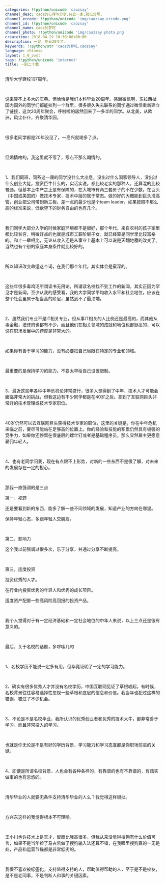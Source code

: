 ```yaml
---
categories: !!python/unicode 'caozsay'
channel_desc: caoz的心得与分享,只此一家,别无分号.
channel_ercode: !!python/unicode 'img/caozsay.ercode.png'
channel_id: !!python/unicode 'caozsay'
channel_name: caoz的梦呓
channel_photo: !!python/unicode 'img/caozsay.photo.png'
createtime: 2018-04-29 10:30:00+00:00
description: 一晃，毕业20年了。
keywords: !!python/str 'caoz的梦呓,caozsay'
language: chinese
layout: 1_0_post
tags: !!python/unicode 'internet'
title: 一别二十载
---
```

<div class="rich_media_content" id="js_content">
<p>
         清华大学建校107周年。
        </p>
<p>
<br/>
</p>
<p>
         说来算不上多大的庆典。但恰恰是我们本科毕业20周年。感谢微信啊，东拉西扯国内国外的同学们都能拉到一个群里，很多很久失去联系的同学通过微信重新建立了链接，这次20周年聚会，呼啦啦的居然回来了一多半的同学。从北美，从欧洲，风尘仆仆，齐聚清华园。
        </p>
<p>
<br/>
</p>
<p>
         很多老同学都是20年没见了，一高兴就喝多了点。
        </p>
<p>
<br/>
</p>
<p>
         但煽情啥的，我这里就不写了，写点不那么煽情的。
        </p>
<p>
<br/>
</p>
<p>
         1、我们同班，同系这一届的同学没什么大出息，没出过什么国家领导人，没出过什么创业大佬，投资巨牛什么的，实话实说，都比较老实的那种人，还算混的比较普通。但基本上中产之上是有保障的，在大城市有两三套房子的不在少数，在巨头（中国或美国的）做技术专家，技术中层的属于常态。做的好的大概能到巨头准高管，创业把公司带到新三板，差一点的最少也是个team leader。如果按照不那么高的标准来说，低欲望下的财务自由的也有几个。
        </p>
<p>
<br/>
</p>
<p>
         我们同学大部分入学的时候家庭环境都不是很好，那个年代，来自农村的孩子家里都比较贫穷，稍微好点的也就是城市工薪阶层子女，就已经算是同学里比较富裕的。和上一辈相比，无论从收入还是从事业上基本上可以说是天翻地覆的改变了。当然也有个别的家庭本身条件就比较好的。
        </p>
<p>
<br/>
</p>
<p>
         所以知识改变命运这个词，在我们那个年代，其实体会是蛮深的。
        </p>
<p>
<br/>
</p>
<p>
         这些年很多毒鸡汤所谓读书无用论，所谓读名校找不到工作的新闻，其实正因为罕见才是新闻，至少从我的感受看，我的大学同学平均收入水平和社会地位，应该在整个社会里属于相当高的阶层，虽然到不了最顶端。
        </p>
<p>
<br/>
</p>
<p>
         2、虽然我们专业不是IT相关专业，但从事IT相关的人比例还是最高的，而其他从事金融，法律的也都有不少，而且他们在相关领域的成就和地位也都挺高的，可以说在职场发展中的跨度是非常大的。
        </p>
<p>
<br/>
</p>
<p>
         如果你有善于学习的能力，没有必要把自己局限在特定的专业和领域。
        </p>
<p>
<br/>
</p>
<p>
         最重要的是保持学习的能力，不要太早给自己设置限制。
        </p>
<p>
<br/>
</p>
<p>
         3、最近这些年各种中年危机论非常盛行，很多人觉得到了中年，技术人才可能会面临非常大的挑战，但我这边有不少同学都是在40岁之后，拿到了互联网巨头非常好的技术管理或技术专家职位。
        </p>
<p>
<br/>
</p>
<p>
         40岁仍然可以去互联网巨头获得技术专家的职位，这里的关键是，你在中年危机来临之前，要尽可能站在足够高的位置上。你的经验和技能的积累仍然具有极强的竞争力，如果你还停留在很底层的螺丝钉或者是基础程序员，那么显然雇主更愿意雇佣年轻人。
        </p>
<p>
<br/>
</p>
<p>
         4、也有老同学问我，现在有点跟不上形势，对新的一些东西不是很了解，对未来的发展存在一定的担心。
        </p>
<p>
<br/>
</p>
<p>
         那我一直强调的是三点
        </p>
<p>
         第一，视野
        </p>
<p>
         还是要看到新的东西，能多了解一些不同领域的发展，知道产业的方向在哪里。
        </p>
<p>
         保持年轻心态，多跟年轻人交朋友。
        </p>
<p>
<br/>
</p>
<p>
         第二，影响力
        </p>
<p>
         这个我以前强调过很多次，乐于分享，并通过分享不断提高。
        </p>
<p>
<br/>
</p>
<p>
         第三，适度投资
        </p>
<p>
         投资优秀的人才。
         <br/>
</p>
<p>
         在行业内投资优秀的年轻人和优秀的成长项目。
        </p>
<p>
         适度资产配置一些高风险高回报的投资产品。
        </p>
<p>
<br/>
</p>
<p>
         我个人觉得对于有一定经济基础和一定社会地位的中年人来说，以上三点还是很有意义的。
        </p>
<p>
<br/>
</p>
<p>
         最后，关于名校的话题，多啰嗦几句
         <br/>
</p>
<p>
<br/>
</p>
<p>
         1、名校学历不能说一定多有用，但毕竟证明了一定的学习能力。
        </p>
<p>
<br/>
</p>
<p>
         2、确实有很多优秀人才并没有名校学历，中国互联网见证了草根崛起，有时候，名校背景往往容易选择性忽视一些草根和底层的信息和价值。我当年也犯过这样的错误，错过了不少机会。
        </p>
<p>
<br/>
</p>
<p>
         3、不论是不是名校毕业，我所认识的优秀创业者和优秀的技术大牛，都非常善于学习，而且非常投入的学习。
        </p>
<p>
<br/>
</p>
<p>
         也就是你无论是不是有好的学历背景，学习能力和学习态度都是你职场前进的关键。
        </p>
<p>
<br/>
</p>
<p>
         4、即便是所谓名校背景，人也会有各种各样的，有靠谱的也有不靠谱的，有踏实做事的也有忽悠的。
        </p>
<p>
<br/>
</p>
<p>
         清华毕业的人就要无条件支持清华毕业的人么？我觉得这样很扯。
        </p>
<p>
<br/>
</p>
<p>
         方兴东这样的我觉得根本不可理喻。
        </p>
<p>
<br/>
</p>
<p>
         王小川也许技术上是天才，智商比我高很多，但我从来没觉得搜狗有什么价值可言，如果不是当年捡了马占凯做了搜狗输入法还算不错，在我眼里搜狗真的一无是处，产品和运营节操都是非常低劣的。
        </p>
<p>
<br/>
</p>
<p>
         我很不喜欢被标签化，支持值得支持的人，帮助值得帮助的人，至于是不是校友，是不是老同事，不是判断人和事的关键因素。
        </p>
<p>
<br/>
</p>
<p>
<br/>
</p>
<p>
<br/>
</p>
</div>